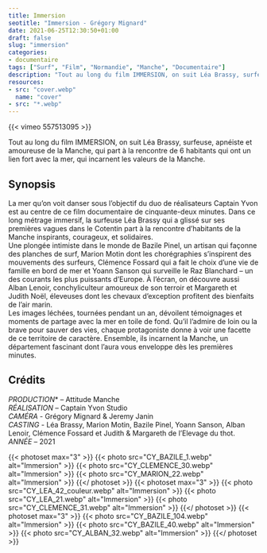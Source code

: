 ```yaml
---
title: Immersion
seotitle: "Immersion - Grégory Mignard"
date: 2021-06-25T12:30:50+01:00
draft: false
slug: "immersion"
categories:
- documentaire
tags: ["Surf", "Film", "Normandie", "Manche", "Documentaire"]
description: "Tout au long du film IMMERSION, on suit Léa Brassy, surfeuse, apnéiste et amoureuse de la Manche, qui part à la rencontre de 6 habitants qui ont un lien fort avec la mer, qui incarnent les valeurs de la Manche."
resources:
- src: "cover.webp"
  name: "cover"
- src: "*.webp"
---
```


<div>{{< vimeo 557513095 >}}</div>

Tout au long du film IMMERSION, on suit Léa Brassy, surfeuse, apnéiste et amoureuse de la Manche, qui part à la rencontre de 6 habitants qui ont un lien fort avec la mer, qui incarnent les valeurs de la Manche.

## Synopsis

La mer qu’on voit danser sous l’objectif du duo de réalisateurs Captain Yvon est au centre de ce film documentaire de cinquante-deux minutes. Dans ce long métrage immersif, la surfeuse Léa Brassy qui a glissé sur ses premières vagues dans le Cotentin part à la rencontre d’habitants de la Manche inspirants, courageux, et solidaires.  
Une plongée intimiste dans le monde de Bazile Pinel, un artisan qui façonne des planches de surf, Marion Motin dont les chorégraphies s’inspirent des mouvements des surfeurs, Clémence Fossard qui a fait le choix d’une vie de famille en bord de mer et Yoann Sanson qui surveille le Raz Blanchard – un des courants les plus puissants d’Europe. À l’écran, on découvre aussi Alban Lenoir, conchyliculteur amoureux de son terroir et Margareth et Judith Noël, éleveuses dont les chevaux d’exception profitent des bienfaits de l’air marin.  
Les images léchées, tournées pendant un an, dévoilent témoignages et moments de partage avec la mer en toile de fond. Qu’il l’admire de loin ou la brave pour sauver des vies, chaque protagoniste donne à voir une facette de ce territoire de caractère. Ensemble, ils incarnent la Manche, un département fascinant dont l’aura vous enveloppe dès les premières minutes.

## Crédits

*PRODUCTION** – Attitude Manche  
*RÉALISATION* – Captain Yvon Studio    
*CAMÉRA* - Grégory Mignard & Jeremy Janin  
*CASTING* - Léa Brassy, Marion Motin, Bazile Pinel, Yoann Sanson, Alban Lenoir, Clémence Fossard et Judith & Margareth de l’Elevage du thot.    
*ANNÉE* – 2021

{{< photoset max="3" >}}
  {{< photo src="CY_BAZILE_1.webp" alt="Immersion" >}}
  {{< photo src="CY_CLEMENCE_30.webp" alt="Immersion" >}}
  {{< photo src="CY_MARION_22.webp" alt="Immersion" >}}
{{</ photoset >}}
{{< photoset max="3" >}}
  {{< photo src="CY_LEA_42_couleur.webp" alt="Immersion" >}}
  {{< photo src="CY_LEA_21.webp" alt="Immersion" >}}
  {{< photo src="CY_CLEMENCE_31.webp" alt="Immersion" >}}
{{</ photoset >}}
{{< photoset max="3" >}}
  {{< photo src="CY_BAZILE_104.webp" alt="Immersion" >}}
  {{< photo src="CY_BAZILE_40.webp" alt="Immersion" >}}
  {{< photo src="CY_ALBAN_32.webp" alt="Immersion" >}}
{{</ photoset >}}
